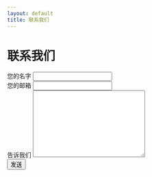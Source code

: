 ```yaml
---
layout: default
title: 联系我们
---
```


<div id="contact">
  <h1 class="pageTitle">联系我们</h1>
  <div class="contactContent">
    <!-- <p class="intro">This is an example Contact page. If you want to make changes then do so in the <code>contact.html</code> file.</p>
    <p>The form is provided by <a href="http://formspree.io/">Formspree.</a> Follow the directions on their site to set up the form for use.</p>
    <p>If you have questions about the theme feel free to <a href="mailto:wolfwifee@gmail.com">email me</a> or create an issue on <a href="https://github.com/brianmaierjr/long-haul">GitHub</a>. Enjoy!</p> -->
    <form target="_blank" action="{{ site.social.email | prepend:"https://formspree.io/" }}" method="POST" class="contact">
      <label for="name">您的名字</label>    
      <input type="text" id="name" name="name" class="full-width"><br>
      <label for="email">您的邮箱</label>
      <input type="email" id="email" name="_replyto" class="full-width"><br>
      <label for="message">告诉我们</label>
      <textarea name="message" id="message" cols="30" rows="10" class="full-width"></textarea><br>
      <input type="submit" value="发送" class="button">
    </form>
  </div>

</div>
